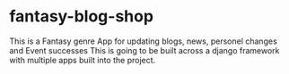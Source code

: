 # fantasy-blog-shop
This is a Fantasy genre App for updating blogs, news, personel changes and Event successes This is going to be built across a django framework with multiple apps built into the project.
